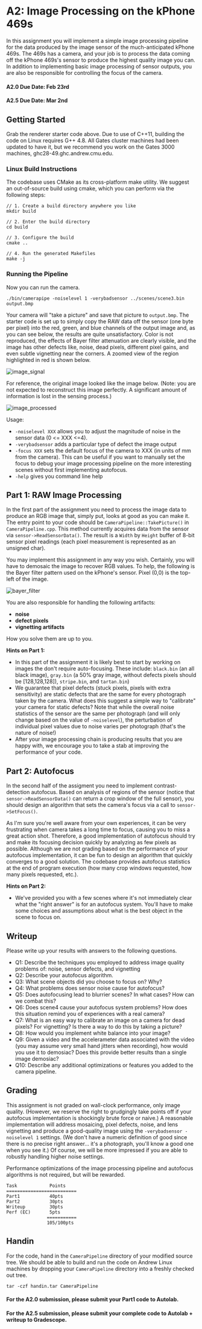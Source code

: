 # A2: Image Processing on the kPhone 469s

In this assignment you will implement a simple image processing pipeline for the data produced by the image sensor of the much-anticipated kPhone 469s. The 469s has a camera, and your job is to process the data coming off the kPhone 469s's sensor to produce the highest quality image you can. In addition to implementing basic image processing of sensor outputs, you are also be responsible for controlling the focus of the camera.

#### A2.0 Due Date: Feb 23rd
#### A2.5 Due Date: Mar 2nd

## Getting Started

Grab the renderer starter code above. Due to use of C++11, building the code on Linux requires G++ 4.8. All Gates cluster machines had been updated to have it, but we recommend you work on the Gates 3000 machines, ghc28-49.ghc.andrew.cmu.edu.

### Linux Build Instructions

The codebase uses CMake as its cross-platform make utility. We suggest an out-of-source build using cmake, which you can perform via the following steps:

```
// 1. Create a build directory anywhere you like
mkdir build

// 2. Enter the build directory
cd build

// 3. Configure the build
cmake ..

// 4. Run the generated Makefiles
make -j
```

### Running the Pipeline

Now you can run the camera.

```
./bin/camerapipe -noiselevel 1 -verybadsensor ../scenes/scene3.bin output.bmp
```

Your camera will "take a picture" and save that picture to ```output.bmp```. The starter code is set up to simply copy the RAW data off the sensor (one byte per pixel) into the red, green, and blue channels of the output image and, as you can see below, the results are quite unsatisfactory. Color is not reproduced, the effects of Bayer filter attenuation are clearly visible, and the image has other defects like, noise, dead pixels, different pixel gains, and even subtle vignetting near the corners. A zoomed view of the region highlighted in red is shown below.

![image_signal](diagrams/img1.jpg)

For reference, the original image looked like the image below. (Note: you are not expected to reconstruct this image perfectly. A significant amount of information is lost in the sensing process.)

![image_processed](diagrams/img2.jpg)

Usage:

* ```-noiselevel XXX``` allows you to adjust the magnitude of noise in the sensor data (0 <= XXX <=4).
* ```-verybadsensor``` adds a particular type of defect the image output
* ```-focus XXX``` sets the default focus of the camera to XXX (in units of mm from the camera). This can be useful if you want to manually set the focus to debug your image processing pipeline on the more interesting scenes without first implementing autofocus.
* ```-help``` gives you command line help

## Part 1: RAW Image Processing

In the first part of the assignment you need to process the image data to produce an RGB image that, simply put, looks at good as you can make it. The entry point to your code should be ```CameraPipeline::TakePicture()``` in ```CameraPipeline.cpp```. This method currently acquires data from the sensor via ```sensor->ReadSensorData()```. The result is a ```Width``` by ```Height``` buffer of 8-bit sensor pixel readings (each pixel measurement is represented as an unsigned char).

You may implement this assignment in any way you wish. Certainly, you will have to demosaic the image to recover RGB values. To help, the following is the Bayer filter pattern used on the kPhone's sensor. Pixel (0,0) is the top-left of the image.

![bayer_filter](diagrams/img3.jpg)

You are also responsible for handling the following artifacts:

* **noise**
* **defect pixels**
* **vignetting artifacts** 

How you solve them are up to you.

**Hints on Part 1:**

* In this part of the assignment it is likely best to start by working on images the don't require auto-focusing. These include: ```black.bin``` (an all black image), ```gray.bin``` (a 50% gray image, without defects pixels should be [128,128,128]), ```stripe.bin```, and ```tartan.bin```)
* We guarantee that pixel defects (stuck pixels, pixels with extra sensitivity) are static defects that are the same for every photograph taken by the camera. What does this suggest a simple way to "calibrate" your camera for static defects? Note that while the overall noise statistics of the sensor are the same per photograph (and will only change based on the value of ```-noiselevel```), the perturbation of individual pixel values due to noise varies per photograph (that's the nature of noise!)
* After your image processing chain is producing results that you are happy with, we encourage you to take a stab at improving the performance of your code.

## Part 2: Autofocus

In the second half of the assigment you need to implement contrast-detection autofocus. Based on analysis of regions of the sensor (notice that ```sensor->ReadSensorData()``` can return a crop window of the full sensor), you should design an algorithm that sets the camera's focus via a call to ```sensor->SetFocus()```.

As I'm sure you're well aware from your own experiences, it can be very frustrating when camera takes a long time to focus, causing you to miss a great action shot. Therefore, a good implementation of autofocus should try and make its focusing decision quickly by analyzing as few pixels as possible. Although we are not grading based on the performance of your autofocus implementation, it can be fun to design an algorithm that quickly converges to a good solution. The codebase provides autofocus statistics at the end of program execution (how many crop windows requested, how many pixels requested, etc.).

**Hints on Part 2:**

* We've provided you with a few scenes where it's not immediately clear what the "right answer" is for an autofocus system. You'll have to make some choices and assumptions about what is the best object in the scene to focus on.

## Writeup

Please write up your results with answers to the following questions.

* Q1: Describe the techniques you employed to address image quality problems of: noise, sensor defects, and vignetting
* Q2: Describe your autofocus algorithm.
* Q3: What scene objects did you choose to focus on? Why?
* Q4: What problems does sensor noise cause for autofocus?
* Q5: Does autofocusing lead to blurrier scenes? In what cases? How can we combat this?
* Q6: Does scene4 cause your autofocus system problems? How does this situation remind you of experiences with a real camera?
* Q7: What is an easy way to calibrate an image on a camera for dead pixels? For vignetting? Is there a way to do this by taking a picture?
* Q8: How would you implement white balance into your image?
* Q9: Given a video and the accelerameter data associated with the video (you may assume very small hand jitters when recording), how would you use it to demosiac? Does this provide better results than a single image demosiac?
* Q10: Describe any additional optimizations or features you added to the camera pipeline.

## Grading

This assignment is not graded on wall-clock performance, only image quality. (However, we reserve the right to grudgingly take points off if your autofocus implementation is shockingly brute force or naive.) A reasonable implementation will address mosaicing, pixel defects, noise, and lens vignetting and produce a good-quality image using the ```-verybadsensor -noiselevel 1``` settings. (We don't have a numeric definition of good since there is no precise right answer... it's a photograph, you'll know a good one when you see it.) Of course, we will be more impressed if you are able to robustly handling higher noise settings. 

Performance optimizations of the image processing pipeline and autofocus algorithms is not required, but will be rewarded.

```
Task            Points
==========================
Part1           40pts
Part2           30pts
Writeup         30pts
Perf (EC)       5pts
               ===========
               105/100pts
```

## Handin

For the code, hand in the ```CameraPipeline``` directory of your modified source tree. We should be able to build and run the code on Andrew Linux machines by dropping your ```CameraPipeline``` directory into a freshly checked out tree.

```
tar -czf handin.tar CameraPipeline
```

#### For the A2.0 submission, please submit your Part1 code to Autolab.

#### For the A2.5 submission, please submit your complete code to Autolab + writeup to Gradescope.
